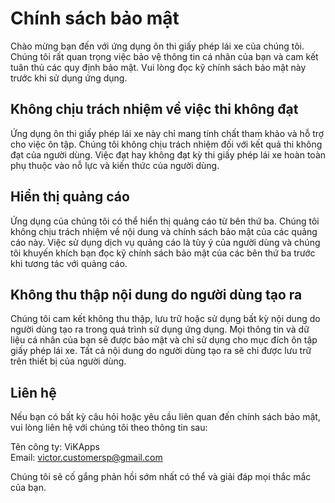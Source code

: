 # Chính sách bảo mật

Chào mừng bạn đến với ứng dụng ôn thi giấy phép lái xe của chúng tôi. Chúng tôi rất quan trọng việc bảo vệ thông tin cá nhân của bạn và cam kết tuân thủ các quy định bảo mật. Vui lòng đọc kỹ chính sách bảo mật này trước khi sử dụng ứng dụng.

## Không chịu trách nhiệm về việc thi không đạt

Ứng dụng ôn thi giấy phép lái xe này chỉ mang tính chất tham khảo và hỗ trợ cho việc ôn tập. Chúng tôi không chịu trách nhiệm đối với kết quả thi không đạt của người dùng. Việc đạt hay không đạt kỳ thi giấy phép lái xe hoàn toàn phụ thuộc vào nỗ lực và kiến thức của người dùng.

## Hiển thị quảng cáo

Ứng dụng của chúng tôi có thể hiển thị quảng cáo từ bên thứ ba. Chúng tôi không chịu trách nhiệm về nội dung và chính sách bảo mật của các quảng cáo này. Việc sử dụng dịch vụ quảng cáo là tùy ý của người dùng và chúng tôi khuyến khích bạn đọc kỹ chính sách bảo mật của các bên thứ ba trước khi tương tác với quảng cáo.

## Không thu thập nội dung do người dùng tạo ra

Chúng tôi cam kết không thu thập, lưu trữ hoặc sử dụng bất kỳ nội dung do người dùng tạo ra trong quá trình sử dụng ứng dụng. Mọi thông tin và dữ liệu cá nhân của bạn sẽ được bảo mật và chỉ sử dụng cho mục đích ôn tập giấy phép lái xe. Tất cả nội dung do người dùng tạo ra sẽ chỉ được lưu trữ trên thiết bị của người dùng.

## Liên hệ

Nếu bạn có bất kỳ câu hỏi hoặc yêu cầu liên quan đến chính sách bảo mật, vui lòng liên hệ với chúng tôi theo thông tin sau:

Tên công ty: ViKApps <br>
Email: [victor.customersp@gmail.com](mailto:victor.customersp@gmail.com)

Chúng tôi sẽ cố gắng phản hồi sớm nhất có thể và giải đáp mọi thắc mắc của bạn.

